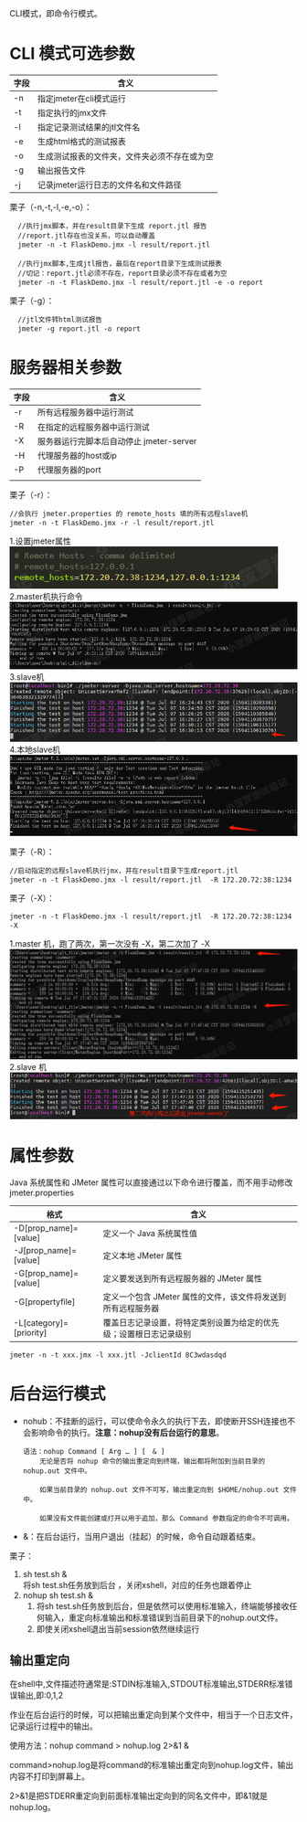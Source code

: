CLI模式，即命令行模式。

# CLI 模式可选参数
| 字段 | 含义 | 
| ------| ------ | 
| -n | 指定jmeter在cli模式运行 | 
| -t | 指定执行的jmx文件 | 
| -l | 指定记录测试结果的jtl文件名 | 
| -e | 生成html格式的测试报表 | 
| -o | 生成测试报表的文件夹，文件夹必须不存在或为空 | 
| -g | 输出报告文件 | 
| -j | 记录jmeter运行日志的文件名和文件路径 | 

栗子（-n,-t,-l,-e,-o）：

      //执行jmx脚本，并在result目录下生成 report.jtl 报告
      //report.jtl存在也没关系，可以自动覆盖
      jmeter -n -t FlaskDemo.jmx -l result/report.jtl

      //执行jmx脚本,生成jtl报告，最后在report目录下生成测试报表
      //切记：report.jtl必须不存在，report目录必须不存在或者为空
      jmeter -n -t FlaskDemo.jmx -l result/report.jtl -e -o report

栗子（-g）：

      //jtl文件转html测试报告
      jmeter -g report.jtl -o report

# 服务器相关参数
| 字段 | 含义 |
| ----- | ----- |
| -r | 所有远程服务器中运行测试 |
| -R | 在指定的远程服务器中运行测试 |
| -X | 服务器运行完脚本后自动停止 jmeter-server |
| -H | 代理服务器的host或ip |
| -P | 代理服务器的port |
|  |  |

栗子（-r）：

    //会执行 jmeter.properties 的 remote_hosts 填的所有远程slave机
    jmeter -n -t FlaskDemo.jmx -r -l result/report.jtl

   1.设置jmeter属性
    ![img_2.png](imgs/img_2.png)
   2.master机执行命令
    ![img_3.png](imgs/img_3.png)
   3.slave机
    ![img_4.png](imgs/img_4.png)
   4.本地slave机
    ![img_5.png](imgs/img_5.png)

栗子（-R）：

    //启动指定的远程slave机执行jmx，并在result目录下生成report.jtl  
    jmeter -n -t FlaskDemo.jmx -l result/report.jtl  -R 172.20.72:38:1234
  
栗子（-X）：

    jmeter -n -t FlaskDemo.jmx -l result/report.jtl  -R 172.20.72:38:1234 -X

   1.master 机，跑了两次，第一次没有 -X，第二次加了 -X
    ![img_6.png](imgs/img_6.png)
   2.slave 机
    ![img_7.png](imgs/img_7.png)


# 属性参数
Java 系统属性和 JMeter 属性可以直接通过以下命令进行覆盖，而不用手动修改 jmeter.properties

| 格式 | 含义 |
| ----- | ----- |
| -D[prop_name]=[value]|	定义一个 Java 系统属性值|
|-J[prop_name]=[value]	|定义本地 JMeter 属性|
|-G[prop_name]=[value]	|定义要发送到所有远程服务器的 JMeter 属性|
|-G[propertyfile]	|定义一个包含 JMeter 属性的文件，该文件将发送到所有远程服务器|
|-L[category]=[priority]|覆盖日志记录设置，将特定类别设置为给定的优先级；设置根日志记录级别 |

    jmeter -n -t xxx.jmx -l xxx.jtl -JclientId 8C3wdasdqd

# 后台运行模式
* nohub：不挂断的运行，可以使命令永久的执行下去，即使断开SSH连接也不会影响命令的执行。**注意：nohup没有后台运行的意思**。
    
      语法：nohup Command [ Arg … ] [　& ]
          无论是否将 nohup 命令的输出重定向到终端，输出都将附加到当前目录的 nohup.out 文件中。

          如果当前目录的 nohup.out 文件不可写，输出重定向到 $HOME/nohup.out 文件中。
          
          如果没有文件能创建或打开以用于追加，那么 Command 参数指定的命令不可调用。
* &：在后台运行，当用户退出（挂起）的时候，命令自动跟着结束。

栗子：  
1. sh test.sh &  
   将sh test.sh任务放到后台 ，关闭xshell，对应的任务也跟着停止
2. nohup sh test.sh &  
   1. 将sh test.sh任务放到后台，但是依然可以使用标准输入，终端能够接收任何输入，重定向标准输出和标准错误到当前目录下的nohup.out文件。  
   2. 即使关闭xshell退出当前session依然继续运行

## 输出重定向
在shell中,文件描述符通常是:STDIN标准输入,STDOUT标准输出,STDERR标准错误输出,即:0,1,2

作业在后台运行的时候，可以把输出重定向到某个文件中，相当于一个日志文件，记录运行过程中的输出。

使用方法：nohup command > nohup.log 2>&1 &

command>nohup.log是将command的标准输出重定向到nohup.log文件，输出内容不打印到屏幕上。

2>&1是把STDERR重定向到前面标准输出定向到的同名文件中，即&1就是nohup.log。
